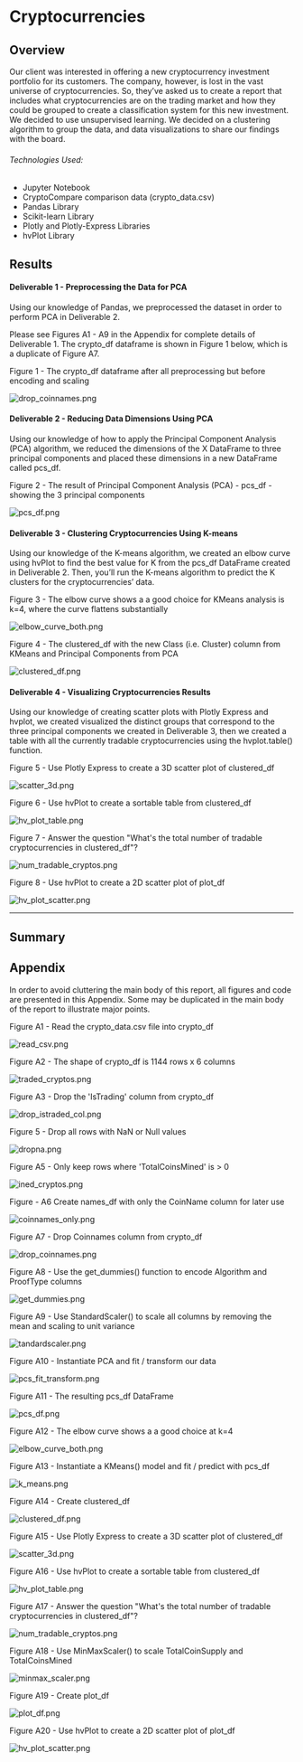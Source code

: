 # Cryptocurrencies

## Overview

Our client was interested in offering a new cryptocurrency investment portfolio for its customers. The company, however, is lost in the vast universe of cryptocurrencies. So, they’ve asked us to create a report that includes what cryptocurrencies are on the trading market and how they could be grouped to create a classification system for this new investment. We decided to use unsupervised learning. We decided on a clustering algorithm to group the data, and data visualizations to share our findings with the board.

###### Technologies Used:

- Jupyter Notebook
- CryptoCompare comparison data (crypto_data.csv)
- Pandas Library
- Scikit-learn Library
- Plotly and Plotly-Express Libraries
- hvPlot Library

## Results

#### Deliverable 1 - Preprocessing the Data for PCA

Using our knowledge of Pandas, we preprocessed the dataset in order to perform PCA in Deliverable 2.

Please see Figures A1 - A9 in the Appendix for complete details of Deliverable 1. The crypto_df dataframe is shown in Figure 1 below, which is a duplicate of Figure A7.

Figure 1 - The crypto_df dataframe after all preprocessing but before encoding and scaling

![drop_coinnames.png](Images/drop_coinnames.png)

#### Deliverable 2 - Reducing Data Dimensions Using PCA

Using our knowledge of how to apply the Principal Component Analysis (PCA) algorithm, we reduced the dimensions of the X DataFrame to three principal components and placed these dimensions in a new DataFrame called pcs_df.

Figure 2 - The result of Principal Component Analysis (PCA) - pcs_df - showing the 3 principal components

![pcs_df.png](Images/pcs_df.png)

#### Deliverable 3 - Clustering Cryptocurrencies Using K-means

Using our knowledge of the K-means algorithm, we created an elbow curve using hvPlot to find the best value for K from the pcs_df DataFrame created in Deliverable 2. Then, you’ll run the K-means algorithm to predict the K clusters for the cryptocurrencies’ data.

Figure 3 - The elbow curve shows a a good choice for KMeans analysis is k=4, where the curve flattens substantially

![elbow_curve_both.png](Images/elbow_curve_both.png)

Figure 4 - The clustered_df with the new Class (i.e. Cluster) column from KMeans and Principal Components from PCA

![clustered_df.png](Images/clustered_df.png)

#### Deliverable 4 - Visualizing Cryptocurrencies Results

Using our knowledge of creating scatter plots with Plotly Express and hvplot, we created visualized the distinct groups that correspond to the three principal components we created in Deliverable 3, then we created a table with all the currently tradable cryptocurrencies using the hvplot.table() function.

Figure 5 - Use Plotly Express to create a 3D scatter plot of clustered_df

![scatter_3d.png](Images/scatter_3d.png)

Figure 6 - Use hvPlot to create a sortable table from clustered_df

![hv_plot_table.png](Images/hv_plot_table.png)

Figure 7 - Answer the question "What's the total number of tradable cryptocurrencies in clustered_df"?

![num_tradable_cryptos.png](Images/num_tradable_cryptos.png)

Figure 8 - Use hvPlot to create a 2D scatter plot of plot_df

![hv_plot_scatter.png](Images/hv_plot_scatter.png)

<hr>

## Summary

## Appendix

In order to avoid cluttering the main body of this report, all figures and code are presented in this Appendix. Some may be duplicated in the main body of the report to illustrate major points.

Figure A1 - Read the crypto_data.csv file into crypto_df

![read_csv.png](Images/read_csv.png)

Figure A2 - The shape of crypto_df is 1144 rows x 6 columns

![traded_cryptos.png](Images/traded_cryptos.png)

Figure A3 - Drop the 'IsTrading' column from crypto_df

![drop_istraded_col.png](Images/drop_istraded_col.png)

Figure 5 - Drop all rows with NaN or Null values

![dropna.png](Images/dropna.png)

Figure A5 - Only keep rows where 'TotalCoinsMined' is > 0

![ined_cryptos.png](Images/mined_cryptos.png)

Figure - A6 Create names_df with only the CoinName column for later use

![coinnames_only.png](Images/coinnames_only.png)

Figure A7 - Drop Coinnames column from crypto_df

![drop_coinnames.png](Images/drop_coinnames.png)

Figure A8 - Use the get_dummies() function to encode Algorithm and ProofType columns

![get_dummies.png](Images/get_dummies.png)

Figure A9 - Use StandardScaler() to scale all columns by removing the mean and scaling to unit variance

![tandardscaler.png](Images/standardscaler.png)

Figure A10 - Instantiate PCA and fit / transform our data

![pcs_fit_transform.png](Images/pcs_fit_transform.png)

Figure A11 - The resulting pcs_df DataFrame

![pcs_df.png](Images/pcs_df.png)

Figure A12 - The elbow curve shows a a good choice at k=4

![elbow_curve_both.png](Images/elbow_curve_both.png)

Figure A13 - Instantiate a KMeans() model and fit / predict with pcs_df

![k_means.png](Images/k_means.png)

Figure A14 - Create clustered_df

![clustered_df.png](Images/clustered_df.png)

Figure A15 - Use Plotly Express to create a 3D scatter plot of clustered_df

![scatter_3d.png](Images/scatter_3d.png)

Figure A16 - Use hvPlot to create a sortable table from clustered_df

![hv_plot_table.png](Images/hv_plot_table.png)

Figure A17 - Answer the question "What's the total number of tradable cryptocurrencies in clustered_df"?

![num_tradable_cryptos.png](Images/num_tradable_cryptos.png)

Figure A18 - Use MinMaxScaler() to scale TotalCoinSupply and TotalCoinsMined

![minmax_scaler.png](Images/minmax_scaler.png)

Figure A19 - Create plot_df

![plot_df.png](Images/plot_df.png)

Figure A20 - Use hvPlot to create a 2D scatter plot of plot_df

![hv_plot_scatter.png](Images/hv_plot_scatter.png)
